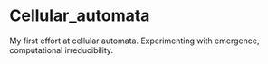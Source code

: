 # Cellular_automata
My first effort at cellular automata. Experimenting with emergence, computational irreducibility.

